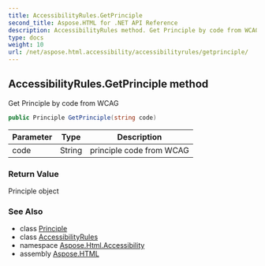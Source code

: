 ```yaml
---
title: AccessibilityRules.GetPrinciple
second_title: Aspose.HTML for .NET API Reference
description: AccessibilityRules method. Get Principle by code from WCAG
type: docs
weight: 10
url: /net/aspose.html.accessibility/accessibilityrules/getprinciple/
---
```

## AccessibilityRules.GetPrinciple method

Get Principle by code from WCAG

```csharp
public Principle GetPrinciple(string code)
```

| Parameter | Type | Description |
| --- | --- | --- |
| code | String | principle code from WCAG |

### Return Value

Principle object

### See Also

* class [Principle](../../principle/)
* class [AccessibilityRules](../)
* namespace [Aspose.Html.Accessibility](../../../aspose.html.accessibility/)
* assembly [Aspose.HTML](../../../)
